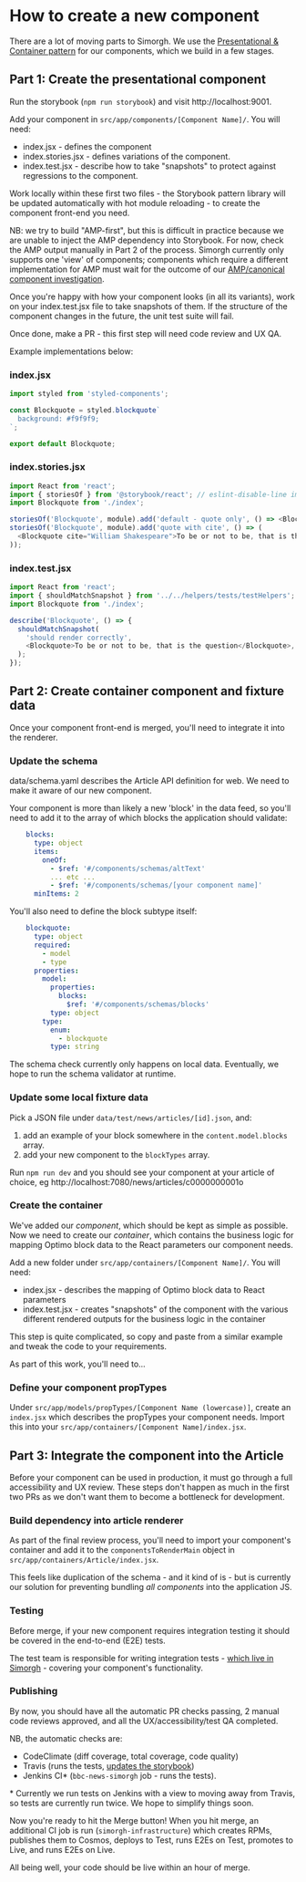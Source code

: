 # How to create a new component
There are a lot of moving parts to Simorgh. We use the [Presentational & Container pattern](https://medium.com/@dan_abramov/smart-and-dumb-components-7ca2f9a7c7d0) for our components, which we build in a few stages.

## Part 1: Create the presentational component
Run the storybook (`npm run storybook`) and visit http://localhost:9001.

Add your component in `src/app/components/[Component Name]/`. You will need:

* index.jsx - defines the component
* index.stories.jsx - defines variations of the component.
* index.test.jsx - describe how to take "snapshots" to protect against regressions to the component.

Work locally within these first two files - the Storybook pattern library will be updated automatically with hot module reloading - to create the component front-end you need.

NB: we try to build "AMP-first", but this is difficult in practice because we are unable to inject the AMP dependency into Storybook. For now, check the AMP output manually in Part 2 of the process. Simorgh currently only supports one 'view' of components; components which require a different implementation for AMP must wait for the outcome of our [AMP/canonical component investigation](https://github.com/bbc/simorgh/issues/884).

Once you're happy with how your component looks (in all its variants), work on your index.test.jsx file to take snapshots of them. If the structure of the component changes in the future, the unit test suite will fail.

Once done, make a PR - this first step will need code review and UX QA.

Example implementations below:

### index.jsx
```js
import styled from 'styled-components';

const Blockquote = styled.blockquote`
  background: #f9f9f9;
`;

export default Blockquote;
```

### index.stories.jsx
```js
import React from 'react';
import { storiesOf } from '@storybook/react'; // eslint-disable-line import/no-extraneous-dependencies
import Blockquote from './index';

storiesOf('Blockquote', module).add('default - quote only', () => <Blockquote>To be or not to be, that is the question</Blockquote>);
storiesOf('Blockquote', module).add('quote with cite', () => (
  <Blockquote cite="William Shakespeare">To be or not to be, that is the question</Blockquote>
));
```

### index.test.jsx
```js
import React from 'react';
import { shouldMatchSnapshot } from '../../helpers/tests/testHelpers';
import Blockquote from './index';

describe('Blockquote', () => {
  shouldMatchSnapshot(
    'should render correctly',
    <Blockquote>To be or not to be, that is the question</Blockquote>,
  );
});
```

## Part 2: Create container component and fixture data
Once your component front-end is merged, you'll need to integrate it into the renderer.

### Update the schema
data/schema.yaml describes the Article API definition for web. We need to make it aware of our new component.

Your component is more than likely a new 'block' in the data feed, so you'll need to add it to the array of which blocks the application should validate:

```yaml
    blocks:
      type: object
      items:
        oneOf:
          - $ref: '#/components/schemas/altText'
          ... etc ...
          - $ref: '#/components/schemas/[your component name]'
      minItems: 2
```

You'll also need to define the block subtype itself:

```yaml
    blockquote:
      type: object
      required:
        - model
        - type
      properties:
        model:
          properties:
            blocks:
              $ref: '#/components/schemas/blocks'
          type: object
        type:
          enum:
            - blockquote
          type: string
```

The schema check currently only happens on local data. Eventually, we hope to run the schema validator at runtime.

### Update some local fixture data
Pick a JSON file under `data/test/news/articles/[id].json`, and:

1) add an example of your block somewhere in the `content.model.blocks` array.
2) add your new component to the `blockTypes` array.

Run `npm run dev` and you should see your component at your article of choice, eg http://localhost:7080/news/articles/c0000000001o

### Create the container
We've added our _component_, which should be kept as simple as possible. Now we need to create our _container_, which contains the business logic for mapping Optimo block data to the React parameters our component needs.

Add a new folder under `src/app/containers/[Component Name]/`. You will need:

* index.jsx - describes the mapping of Optimo block data to React parameters
* index.test.jsx - creates "snapshots" of the component with the various different rendered outputs for the business logic in the container

This step is quite complicated, so copy and paste from a similar example and tweak the code to your requirements.

As part of this work, you'll need to...

### Define your component propTypes
Under `src/app/models/propTypes/[Component Name (lowercase)]`, create an `index.jsx` which describes the propTypes your component needs. Import this into your `src/app/containers/[Component Name]/index.jsx`.

## Part 3: Integrate the component into the Article
Before your component can be used in production, it must go through a full accessibility and UX review. These steps don't happen as much in the first two PRs as we don't want them to become a bottleneck for development.

### Build dependency into article renderer
As part of the final review process, you'll need to import your component's container and add it to the `componentsToRenderMain` object in `src/app/containers/Article/index.jsx`.

This feels like duplication of the schema - and it kind of is - but is currently our solution for preventing bundling _all components_ into the application JS.

### Testing
Before merge, if your new component requires integration testing it should be covered in the end-to-end (E2E) tests.

The test team is responsible for writing integration tests - [which live in Simorgh](https://github.com/bbc/simorgh/tree/latest/cypress) - covering your component's functionality.

### Publishing
By now, you should have all the automatic PR checks passing, 2 manual code reviews approved, and all the UX/accessibility/test QA completed.

NB, the automatic checks are:

* CodeClimate (diff coverage, total coverage, code quality)
* Travis (runs the tests, [updates the storybook](https://bbc.github.io/simorgh/))
* Jenkins CI* (`bbc-news-simorgh` job - runs the tests).

\* Currently we run tests on Jenkins with a view to moving away from Travis, so tests are currently run twice. We hope to simplify things soon.

Now you're ready to hit the Merge button! When you hit merge, an additional CI job is run (`simorgh-infrastructure`) which creates RPMs, publishes them to Cosmos, deploys to Test, runs E2Es on Test, promotes to Live, and runs E2Es on Live.

All being well, your code should be live within an hour of merge.
